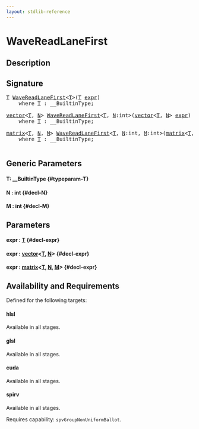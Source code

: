 ```yaml
---
layout: stdlib-reference
---
```


# WaveReadLaneFirst

## Description





## Signature 

<pre>
<a href="/stdlib-reference/global-decls/WaveReadLaneFirst#typeparam-T" class="code_type">T</a> <a href="/stdlib-reference/global-decls/WaveReadLaneFirst">WaveReadLaneFirst</a>&lt;<a href="/stdlib-reference/global-decls/WaveReadLaneFirst#typeparam-T" class="code_type">T</a>&gt;(<a href="/stdlib-reference/global-decls/WaveReadLaneFirst#typeparam-T" class="code_type">T</a> <a href="/stdlib-reference/global-decls/WaveReadLaneFirst#decl-expr" class="code_param">expr</a>)
    <span class='code_keyword'>where</span> <a href="/stdlib-reference/global-decls/WaveReadLaneFirst#typeparam-T" class="code_type">T</a> : __BuiltinType;

<a href="/stdlib-reference/types/vector/index" class="code_type">vector</a>&lt;<a href="/stdlib-reference/global-decls/WaveReadLaneFirst#typeparam-T" class="code_type">T</a>, <a href="/stdlib-reference/global-decls/WaveReadLaneFirst#decl-N" class="code_var">N</a>&gt; <a href="/stdlib-reference/global-decls/WaveReadLaneFirst">WaveReadLaneFirst</a>&lt;<a href="/stdlib-reference/global-decls/WaveReadLaneFirst#typeparam-T" class="code_type">T</a>, <a href="/stdlib-reference/global-decls/WaveReadLaneFirst#decl-N" class="code_var">N</a>:<span class="code_keyword">int</span>&gt;(<a href="/stdlib-reference/types/vector/index" class="code_type">vector</a>&lt;<a href="/stdlib-reference/global-decls/WaveReadLaneFirst#typeparam-T" class="code_type">T</a>, <a href="/stdlib-reference/global-decls/WaveReadLaneFirst#decl-N" class="code_var">N</a>&gt; <a href="/stdlib-reference/global-decls/WaveReadLaneFirst#decl-expr" class="code_param">expr</a>)
    <span class='code_keyword'>where</span> <a href="/stdlib-reference/global-decls/WaveReadLaneFirst#typeparam-T" class="code_type">T</a> : __BuiltinType;

<a href="/stdlib-reference/types/matrix/index" class="code_type">matrix</a>&lt;<a href="/stdlib-reference/global-decls/WaveReadLaneFirst#typeparam-T" class="code_type">T</a>, <a href="/stdlib-reference/global-decls/WaveReadLaneFirst#decl-N" class="code_var">N</a>, <a href="/stdlib-reference/global-decls/WaveReadLaneFirst#decl-M" class="code_var">M</a>&gt; <a href="/stdlib-reference/global-decls/WaveReadLaneFirst">WaveReadLaneFirst</a>&lt;<a href="/stdlib-reference/global-decls/WaveReadLaneFirst#typeparam-T" class="code_type">T</a>, <a href="/stdlib-reference/global-decls/WaveReadLaneFirst#decl-N" class="code_var">N</a>:<span class="code_keyword">int</span>, <a href="/stdlib-reference/global-decls/WaveReadLaneFirst#decl-M" class="code_var">M</a>:<span class="code_keyword">int</span>&gt;(<a href="/stdlib-reference/types/matrix/index" class="code_type">matrix</a>&lt;<a href="/stdlib-reference/global-decls/WaveReadLaneFirst#typeparam-T" class="code_type">T</a>, <a href="/stdlib-reference/global-decls/WaveReadLaneFirst#decl-N" class="code_var">N</a>, <a href="/stdlib-reference/global-decls/WaveReadLaneFirst#decl-M" class="code_var">M</a>&gt; <a href="/stdlib-reference/global-decls/WaveReadLaneFirst#decl-expr" class="code_param">expr</a>)
    <span class='code_keyword'>where</span> <a href="/stdlib-reference/global-decls/WaveReadLaneFirst#typeparam-T" class="code_type">T</a> : __BuiltinType;

</pre>

## Generic Parameters

#### T: \_\_BuiltinType {#typeparam-T}
#### N  : int {#decl-N}
#### M  : int {#decl-M}

## Parameters

#### expr  : [T](/stdlib-reference/global-decls/WaveReadLaneFirst#typeparam-T) {#decl-expr}
#### expr  : [vector](/stdlib-reference/types/vector/index)\<[T](/stdlib-reference/types/vector/index#typeparam-T), [N](/stdlib-reference/types/vector/index#decl-N)\> {#decl-expr}
#### expr  : [matrix](/stdlib-reference/types/matrix/index)\<[T](/stdlib-reference/types/matrix/T), [N](/stdlib-reference/types/matrix/index#decl-N), [M](/stdlib-reference/types/matrix/index#decl-M)\> {#decl-expr}

## Availability and Requirements

Defined for the following targets:

#### hlsl
Available in all stages.

#### glsl
Available in all stages.

#### cuda
Available in all stages.

#### spirv
Available in all stages.

Requires capability: `spvGroupNonUniformBallot`.


